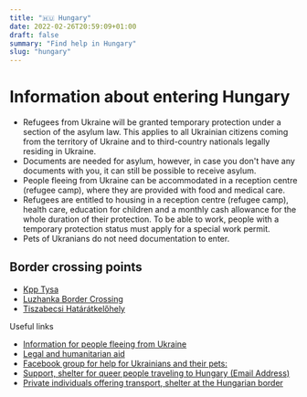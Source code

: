 ```yaml
---
title: "🇭🇺 Hungary"
date: 2022-02-26T20:59:09+01:00
draft: false
summary: "Find help in Hungary"
slug: "hungary"
---
```


# Information about entering Hungary
- Refugees from Ukraine will be granted temporary protection under a section of the asylum law. This applies to all Ukrainian citizens coming from the territory of Ukraine and to third-country nationals legally residing in Ukraine.
- Documents are needed for asylum, however, in case you don't have any documents with you, it can still be possible to receive asylum. 
-  People fleeing from Ukraine can be accommodated in a
reception centre (refugee camp), where they are provided with food and medical care. 
- Refugees are entitled to housing in a reception centre (refugee camp), health care, education
for children and a monthly cash allowance for the whole duration of their protection. To be
able to work, people with a temporary protection status must apply for a special work permit.
- Pets of Ukranians do not need documentation to enter.

## Border crossing points
- [Kpp Tysa](https://www.google.de/maps/place/Kpp+Tysa/@48.1769015,22.2183453,9.21z/data=!4m10!1m3!11m2!2smbLiLGCbT_KQsWMfr5SuGQ!3e3!3m5!1s0x4738e6ae6d2eeaf7:0x77428c298de486bf!8m2!3d48.417565!4d22.1699171!15sCgEqkgEXYm9yZGVyX2Nyb3NzaW5nX3N0YXRpb24)
- [Luzhanka Border Crossing](https://www.google.de/maps/place/Luzhanka+Border+Crossing/@48.1769015,22.2183453,9.21z/data=!4m10!1m3!11m2!2smbLiLGCbT_KQsWMfr5SuGQ!3e3!3m5!1s0x47385b58aaf995cd:0xf4db34c89a3cc440!8m2!3d48.1657202!4d22.5739373!15sCgEqWgMiASqSARdib3JkZXJfY3Jvc3Npbmdfc3RhdGlvbg)
- [Tiszabecsi Határátkelőhely](https://www.google.de/maps/place/Tiszabecsi+Hat%C3%A1r%C3%A1tkel%C5%91hely/@48.0412306,22.7342217,10.79z/data=!4m10!1m3!11m2!2smbLiLGCbT_KQsWMfr5SuGQ!3e3!3m5!1s0x47383f6f627ec947:0xec88814918d80ab!8m2!3d48.092315!4d22.830714!15sCgEqkgEXYm9yZGVyX2Nyb3NzaW5nX3N0YXRpb24)

Useful links
- [Information for people fleeing from Ukraine](https://helsinki.hu/wp-content/uploads/2022/02/Hungarian_Helsinki_Comittee_Ukraine_Guide_2022_02_25_EN.pdf)
- [Legal and humanitarian aid](https://www.facebook.com/helsinkibizottsag)
- [Facebook group for help for Ukrainians and their pets: ](https://www.facebook.com/groups/369562874707496/)
- [Support, shelter for queer people traveling to Hungary (Email Address)](mailto:queerukrainehungary@protonmail.com)
- [Private individuals offering transport, shelter at the Hungarian border](https://www.facebook.com/groups/994143548136400/)